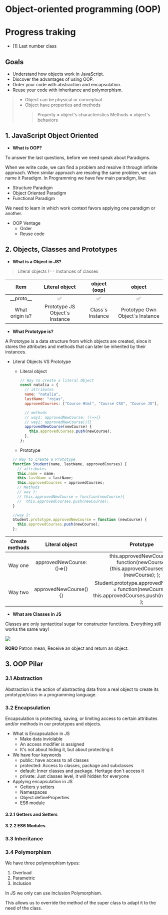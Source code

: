 # Object-oriented programming (OOP)

# Progress traking

- [1] Last number class

## Goals

- Understand how objects work in JavaScript.
- Discover the advantages of using OOP.
- Order your code with abstraction and encapsulation.
- Reuse your code with inheritance and polymorphism.

> - Object can be physical or conceptual.
> - Object have properties and methods
>   > Property = object's characteristics
>   > Methods = object's behaviors

## 1. JavaScript Object Oriented

- **What is OOP?**

To answer the last questions, before we need speak about Paradigms.

When we write code, we can find a problem and resolve it through infinite approach.
When similar approach are resoling the same problem, we can name it Paradigm.
In Programming we have few main paradigm, like:

- Structure Paradigm
- Object Oriented Paradigm
- Functional Paradigm

We need to learn in which work context favors applying one paradigm or another.

- OOP Ventage
  - Order
  - Reuse code

## 2. Objects, Classes and Prototypes

- **What is a Object in JS?**

> Literal objects !== Instances of classes

|      Item       |         Literal object         |   object (oop)   |             object              |
| :-------------: | :----------------------------: | :--------------: | :-----------------------------: |
|  \_\_proto\_\_  |               ✅               |        ✅        |               ✅                |
| What origin is? | Prototype JS Object´s Instance | Class´s Instance | Prototype Own Object´s Instance |

- **What Prototype is?**

A Prototype is a data structure from which objects are created, since it stores the attributes and methods that can later be inherited by their instances.

- Literal Objects VS Prototype

  - Literal object

    ```js
    // Way to create a literal Object
    const natalia = {
      // attributes
      name: "natalia",
      lastName: "rojas",
      approvedCourses: ["Course Html", "Course CSS", "Course JS"],

      // methods
      // way1: approvedNewCourse: ()=>{}
      // way2: approvedNewCourse(){}
      approvedNewCourse(newCourse) {
        this.approvedCourses.push(newCourse);
      },
    };
    ```

  - Prototype

  ```js
  // Way to create a Prototype
  function Student(name, lastName, approvedCourses) {
    // attributes
    this.name = name;
    this.lastName = lastName;
    this.approvedCourses = approvedCourses;
    // Methods
    // way 1:
    // this.approvedNewCourse = function(newCourse){
    //  this.approvedCourses.push(newCourse);
  }

  //way 2:
  Student.prototype.approvedNewCourse = function (newCourse) {
    this.approvedCourses.push(newCourse);
  };
  ```

| Create methods |      Literal object       |                                              Prototype                                              |
| :------------: | :-----------------------: | :-------------------------------------------------------------------------------------------------: |
|    Way one     | approvedNewCourse: ()=>{} |        this.approvedNewCourse = function(newCourse){this.approvedCourses.pus (newCourse); };        |
|    Way two     |   approvedNewCourse(){}   | Student.prototype.approvedNewCourse = function(newCourse){ this.approvedCourses.push(newCourse); }; |

- **What are Classes in JS**

Classes are only syntactical sugar for constructor functions. Everything still works the same way!

![](https://res.cloudinary.com/practicaldev/image/fetch/s--3PePIjz5--/c_limit%2Cf_auto%2Cfl_progressive%2Cq_66%2Cw_880/https://thepracticaldev.s3.amazonaws.com/i/qnbqubcipqjl5pb3i8ds.gif)

**RORO** Patron mean, Receive an object and return an object.

## 3. OOP Pilar

### 3.1 Abstraction

Abstraction is the action of abstracting data from a real object to create its prototype/class in a programming language.

### 3.2 Encapsulation

Encapsulation is protecting, saving, or limiting access to certain attributes and/or methods in our prototypes and objects.

- What is Encapsulation in JS
  - Make data inviolable
  - An access modifier is assigned
  - It's not about hiding it, but about protecting it
- We have four keywords
  - public: have access to all classes
  - protected: Access to classes, package and subclasses
  - default: Inner classes and package. Heritage don´t access it
  - private: Just classes level, it will hidden for everyone
- Applying encapsulation in JS
  - Getters y setters
  - Namespaces
  - Object.defineProperties
  - ES6 module

#### 3.2.1 Getters and Setters

#### 3.2.2 ES6 Modules

### 3.3 Inheritance

### 3.4 Polymorphism

We have three polymorphism types:

1. Overload
2. Parametric
3. Inclusion

In JS we only can use Inclusion Polymorphism.

This allows us to override the method of the super class to adapt it to the need of the class.
